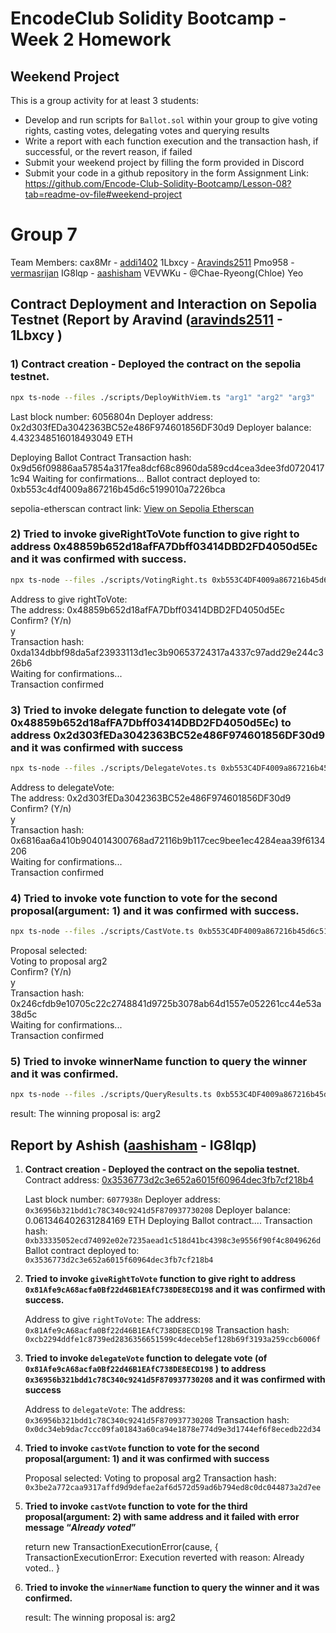 # EncodeClub Solidity Bootcamp - Week 2 Homework

## Weekend Project
This is a group activity for at least 3 students:
-   Develop and run scripts for `Ballot.sol` within your group to give voting rights, casting votes, delegating votes and querying results
-   Write a report with each function execution and the transaction hash, if successful, or the revert reason, if failed
-   Submit your weekend project by filling the form provided in Discord
-   Submit your code in a github repository in the form
Assignment Link: https://github.com/Encode-Club-Solidity-Bootcamp/Lesson-08?tab=readme-ov-file#weekend-project

# Group 7 
Team Members:
cax8Mr - [addi1402](https://github.com/addi1402)
1Lbxcy - [Aravinds2511](https://github.com/Aravinds2511)
Pmo958 - [vermasrijan](https://github.com/vermasrijan)
IG8lqp - [aashisham](https://github.com/aashisham)
VEVWKu - @Chae-Ryeong(Chloe) Yeo



## Contract Deployment and Interaction on Sepolia Testnet (Report by Aravind ([aravinds2511](https://github.com/Aravinds2511) - 1Lbxcy )

### 1) Contract creation - Deployed the contract on the sepolia testnet.

```sh
npx ts-node --files ./scripts/DeployWithViem.ts "arg1" "arg2" "arg3"
```

Last block number: 6056804n
Deployer address: 0x2d303fEDa3042363BC52e486F974601856DF30d9
Deployer balance: 4.432348516018493049 ETH

Deploying Ballot Contract
Transaction hash: 0x9d56f09886aa57854a317fea8dcf68c8960da589cd4cea3dee3fd07204171c94
Waiting for confirmations...
Ballot contract deployed to: 0xb553c4df4009a867216b45d6c5199010a7226bca

sepolia-etherscan contract link: [View on Sepolia Etherscan](https://sepolia.etherscan.io/address/0xb553C4DF4009a867216b45d6c5199010a7226bca)



### 2) Tried to invoke giveRightToVote function to give right to address 0x48859b652d18afFA7Dbff03414DBD2FD4050d5Ec and it was confirmed with success.

```sh
npx ts-node --files ./scripts/VotingRight.ts 0xb553C4DF4009a867216b45d6c5199010a7226bca 0x48859b652d18afFA7Dbff03414DBD2FD4050d5Ec
```

Address to give rightToVote:<br>
The address:  0x48859b652d18afFA7Dbff03414DBD2FD4050d5Ec<br>
Confirm? (Y/n)<br>
y<br>
Transaction hash: 0xda134dbbf98da5af23933113d1ec3b90653724317a4337c97add29e244c326b6<br>
Waiting for confirmations...<br>
Transaction confirmed<br>




### 3) Tried to invoke delegate function to delegate vote (of 0x48859b652d18afFA7Dbff03414DBD2FD4050d5Ec) to address 0x2d303fEDa3042363BC52e486F974601856DF30d9 and it was confirmed with success

```sh
npx ts-node --files ./scripts/DelegateVotes.ts 0xb553C4DF4009a867216b45d6c5199010a7226bca 0x2d303fEDa3042363BC52e486F974601856DF30d9
```

Address to delegateVote:<br>
The address:  0x2d303fEDa3042363BC52e486F974601856DF30d9<br>
Confirm? (Y/n)<br>
y<br>
Transaction hash: 0x6816aa6a410b904014300768ad72116b9b117cec9bee1ec4284eaa39f6134206<br>
Waiting for confirmations...<br>
Transaction confirmed<br>




### 4) Tried to invoke vote function to vote for the second proposal(argument: 1) and it was confirmed with success.

```sh
npx ts-node --files ./scripts/CastVote.ts 0xb553C4DF4009a867216b45d6c5199010a7226bca 1
```

Proposal selected:<br> 
Voting to proposal arg2<br>
Confirm? (Y/n)<br>
y<br>
Transaction hash: 0x246cfdb9e10705c22c2748841d9725b3078ab64d1557e052261cc44e53a38d5c<br>
Waiting for confirmations...<br>
Transaction confirmed<br>




### 5) Tried to invoke winnerName function to query the winner and it was confirmed.

```sh
npx ts-node --files ./scripts/QueryResults.ts 0xb553C4DF4009a867216b45d6c5199010a7226bca
```

result: The winning proposal is:  arg2


## Report by Ashish ([aashisham](https://github.com/aashisham) - IG8lqp)


1.  **Contract creation - Deployed the contract on the sepolia testnet.**
Contract address: [0x3536773d2c3e652a6015f60964dec3fb7cf218b4](https://sepolia.etherscan.io/address/0x3536773d2c3e652a6015f60964dec3fb7cf218b4)

    Last block number: `6077938n`
    Deployer address: `0x36956b321bdd1c78C340c9241d5F870937730208`
    Deployer balance: 0.061346402631284169 ETH
    Deploying Ballot contract....
    Transaction hash: `0xb33335052ecd74092e02e7235aead1c518d41bc4398c3e9556f90f4c8049626d`
    Ballot contract deployed to: `0x3536773d2c3e652a6015f60964dec3fb7cf218b4`


2.  **Tried to invoke `giveRightToVote` function to give right to address `0x81Afe9cA68acfa0Bf22d46B1EAfC738DE8ECD198` and it was confirmed with success.**

    Address to give `rightToVote`:
    The address: `0x81Afe9cA68acfa0Bf22d46B1EAfC738DE8ECD198`
    Transaction hash: `0xcb2294ddfe1c8739ed2836356651599c4deceb5ef128b69f3193a259ccb6006f`

3.  **Tried to invoke `delegateVote` function to delegate vote (of `0x81Afe9cA68acfa0Bf22d46B1EAfC738DE8ECD198` ) to address `0x36956b321bdd1c78C340c9241d5F870937730208` and it was confirmed with success**

    Address to `delegateVote`:
    The address: `0x36956b321bdd1c78C340c9241d5F870937730208`
    Transaction hash: `0x0dc34eb9dac7ccc09fa01843a60ca94e1878e774d9e3d1744ef6f8ecedb22d34`


4.  **Tried to invoke `castVote` function to vote for the second proposal(argument: 1) and it was confirmed with success**

    Proposal selected:
    Voting to proposal arg2
    Transaction hash: `0x3be2a772caa9317affd9d9defae2af6d572d59ad6b794ed8c0dc044873a2d7ee`


5.  **Tried to invoke `castVote` function to vote for the third proposal(argument: 2) with same address and it failed with error message “*Already voted*”**

    return new TransactionExecutionError(cause, {
    TransactionExecutionError: Execution reverted with reason: Already voted..
    }

  
6.  **Tried to invoke the `winnerName` function to query the winner and it was confirmed.**

    result: The winning proposal is: arg2


